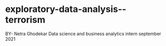 # exploratory-data-analysis--terrorism
BY- Netra Ghodekar
Data science and business analytics intern september 2021
